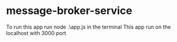 # message-broker-service

To run this app run node .\app.js in the terminal 
This app run on the localhost with 3000 port
